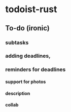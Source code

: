 # todoist-rust

## To-do (ironic)

### subtasks
### adding deadlines,
### reminders for deadlines
#### support for photos 
#### description
#### collab
